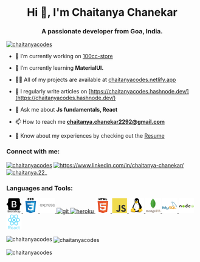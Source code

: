<h1 align="center">Hi 👋, I'm Chaitanya Chanekar</h1>
<h3 align="center">A passionate developer from Goa, India.</h3>

<p align="left"> <a href="https://twitter.com/chaitanyacodes" target="blank"><img src="https://img.shields.io/twitter/follow/chaitanyacodes?logo=twitter&style=for-the-badge" alt="chaitanyacodes" /></a> </p>

- 🔭 I’m currently working on [100cc-store](https://github.com/ChaitanyaCodes/100cc-strore-frontend)

- 🌱 I’m currently learning **MaterialUI.**

- 👨‍💻 All of my projects are available at [chaitanyacodes.netlify.app](chaitanyacodes.netlify.app)

- 📝 I regularly write articles on [https://chaitanyacodes.hashnode.dev/](https://chaitanyacodes.hashnode.dev/)

- 💬 Ask me about **Js fundamentals, React**

- 📫 How to reach me **chaitanya.chanekar2292@gmail.com**

- 📄 Know about my experiences by checking out the [Resume](https://drive.google.com/file/d/1x4_r8hsU7qtPz15WyUsv5RmszLMg536r/view?usp=sharing)

<h3 align="left">Connect with me:</h3>
<p align="left">
<a href="https://twitter.com/chaitanyacodes" target="blank"><img align="center" src="https://raw.githubusercontent.com/rahuldkjain/github-profile-readme-generator/master/src/images/icons/Social/twitter.svg" alt="chaitanyacodes" height="30" width="40" /></a>
<a href="https://linkedin.com/in/https://www.linkedin.com/in/chaitanya-chanekar/" target="blank"><img align="center" src="https://raw.githubusercontent.com/rahuldkjain/github-profile-readme-generator/master/src/images/icons/Social/linked-in-alt.svg" alt="https://www.linkedin.com/in/chaitanya-chanekar/" height="30" width="40" /></a>
<a href="https://instagram.com/chaitanya.22_" target="blank"><img align="center" src="https://raw.githubusercontent.com/rahuldkjain/github-profile-readme-generator/master/src/images/icons/Social/instagram.svg" alt="chaitanya.22_" height="30" width="40" /></a>
</p>

<h3 align="left">Languages and Tools:</h3>
<p align="left"> <a href="https://getbootstrap.com" target="_blank" rel="noreferrer"> <img src="https://raw.githubusercontent.com/devicons/devicon/master/icons/bootstrap/bootstrap-plain-wordmark.svg" alt="bootstrap" width="40" height="40"/> </a> <a href="https://www.w3schools.com/css/" target="_blank" rel="noreferrer"> <img src="https://raw.githubusercontent.com/devicons/devicon/master/icons/css3/css3-original-wordmark.svg" alt="css3" width="40" height="40"/> </a> <a href="https://expressjs.com" target="_blank" rel="noreferrer"> <img src="https://raw.githubusercontent.com/devicons/devicon/master/icons/express/express-original-wordmark.svg" alt="express" width="40" height="40"/> </a> <a href="https://git-scm.com/" target="_blank" rel="noreferrer"> <img src="https://www.vectorlogo.zone/logos/git-scm/git-scm-icon.svg" alt="git" width="40" height="40"/> </a> <a href="https://heroku.com" target="_blank" rel="noreferrer"> <img src="https://www.vectorlogo.zone/logos/heroku/heroku-icon.svg" alt="heroku" width="40" height="40"/> </a> <a href="https://www.w3.org/html/" target="_blank" rel="noreferrer"> <img src="https://raw.githubusercontent.com/devicons/devicon/master/icons/html5/html5-original-wordmark.svg" alt="html5" width="40" height="40"/> </a> <a href="https://developer.mozilla.org/en-US/docs/Web/JavaScript" target="_blank" rel="noreferrer"> <img src="https://raw.githubusercontent.com/devicons/devicon/master/icons/javascript/javascript-original.svg" alt="javascript" width="40" height="40"/> </a> <a href="https://www.linux.org/" target="_blank" rel="noreferrer"> <img src="https://raw.githubusercontent.com/devicons/devicon/master/icons/linux/linux-original.svg" alt="linux" width="40" height="40"/> </a> <a href="https://www.mongodb.com/" target="_blank" rel="noreferrer"> <img src="https://raw.githubusercontent.com/devicons/devicon/master/icons/mongodb/mongodb-original-wordmark.svg" alt="mongodb" width="40" height="40"/> </a> <a href="https://www.mysql.com/" target="_blank" rel="noreferrer"> <img src="https://raw.githubusercontent.com/devicons/devicon/master/icons/mysql/mysql-original-wordmark.svg" alt="mysql" width="40" height="40"/> </a> <a href="https://nodejs.org" target="_blank" rel="noreferrer"> <img src="https://raw.githubusercontent.com/devicons/devicon/master/icons/nodejs/nodejs-original-wordmark.svg" alt="nodejs" width="40" height="40"/> </a> <a href="https://reactjs.org/" target="_blank" rel="noreferrer"> <img src="https://raw.githubusercontent.com/devicons/devicon/master/icons/react/react-original-wordmark.svg" alt="react" width="40" height="40"/> </a> </p>

<p><img align="left" src="https://github-readme-stats.vercel.app/api/top-langs?username=chaitanyacodes&show_icons=true&locale=en&layout=compact" alt="chaitanyacodes" /></p>

<p>&nbsp;<img align="center" src="https://github-readme-stats.vercel.app/api?username=chaitanyacodes&show_icons=true&locale=en" alt="chaitanyacodes" /></p>

<p><img align="center" src="https://github-readme-streak-stats.herokuapp.com/?user=chaitanyacodes&" alt="chaitanyacodes" /></p>
